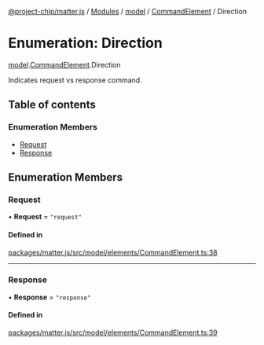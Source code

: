 [@project-chip/matter.js](../README.md) / [Modules](../modules.md) / [model](../modules/model.md) / [CommandElement](../modules/model.CommandElement.md) / Direction

# Enumeration: Direction

[model](../modules/model.md).[CommandElement](../modules/model.CommandElement.md).Direction

Indicates request vs response command.

## Table of contents

### Enumeration Members

- [Request](model.CommandElement.Direction.md#request)
- [Response](model.CommandElement.Direction.md#response)

## Enumeration Members

### Request

• **Request** = ``"request"``

#### Defined in

[packages/matter.js/src/model/elements/CommandElement.ts:38](https://github.com/project-chip/matter.js/blob/6d3b6a5d957d88a9231d6ecab4bb41f8133112be/packages/matter.js/src/model/elements/CommandElement.ts#L38)

___

### Response

• **Response** = ``"response"``

#### Defined in

[packages/matter.js/src/model/elements/CommandElement.ts:39](https://github.com/project-chip/matter.js/blob/6d3b6a5d957d88a9231d6ecab4bb41f8133112be/packages/matter.js/src/model/elements/CommandElement.ts#L39)
